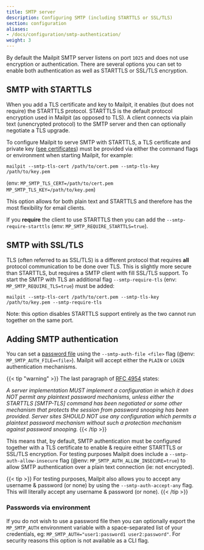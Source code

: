 ```yaml
---
title: SMTP server
description: Configuring SMTP (including STARTTLS or SSL/TLS)
section: configuration
aliases:
- /docs/configuration/smtp-authentication/
weight: 3
---
```


By default the Mailpit SMTP server listens on port `1025` and does not use encryption or authentication. 
There are several options you can set to enable both authentication as well as STARTTLS or SSL/TLS encryption.


## SMTP with STARTTLS

When you add a TLS certificate and key to Mailpit, it enables (but does not require) the STARTTLS protocol.
STARTTLS is the default protocol encryption used in Mailpit (as opposed to TLS). 
A client connects via plain text (unencrypted protocol) to the SMTP server and then can optionally negotiate a TLS upgrade.

To configure Mailpit to serve SMTP with STARTTLS, a TLS certificate and private key ([see certificates](../certificates/))
must be provided via either the command flags or environment when starting Mailpit, for example:

```shell
mailpit --smtp-tls-cert /path/to/cert.pem --smtp-tls-key /path/to/key.pem 
```

(env: `MP_SMTP_TLS_CERT=/path/to/cert.pem MP_SMTP_TLS_KEY=/path/to/key.pem`)

This option allows for both plain text and STARTTLS and therefore has the most flexibility for email clients.

If you **require** the client to use STARTTLS then you can add the `--smtp-require-starttls` (env: `MP_SMTP_REQUIRE_STARTTLS=true`).


## SMTP with SSL/TLS

TLS (often referred to as SSL/TLS) is a different protocol that requires **all** protocol communication to be done over TLS.
This is slightly more secure than STARTTLS, but requires a SMTP client with fill SSL/TLS support. 
To start the SMTP with TLS an additional flag `--smtp-require-tls` (env: `MP_SMTP_REQUIRE_TLS=true`) must be added:

```shell
mailpit --smtp-tls-cert /path/to/cert.pem --smtp-tls-key /path/to/key.pem --smtp-require-tls
```

Note: this option disables STARTTLS support entirely as the two cannot run together on the same port.


## Adding SMTP authentication

You can set a [password file](../passwords/) using the `--smtp-auth-file <file>` flag (@env: `MP_SMTP_AUTH_FILE=<file>`). 
Mailpit will accept either the `PLAIN` or `LOGIN` authentication mechanisms.

{{< tip "warning" >}}
The last paragraph of [RFC 4954](https://www.rfc-editor.org/rfc/rfc4954#section-4) states:

*A server implementation MUST implement a configuration in which
it does NOT permit any plaintext password mechanisms, unless either
the STARTTLS [SMTP-TLS] command has been negotiated or some other
mechanism that protects the session from password snooping has been
provided.  Server sites SHOULD NOT use any configuration which
permits a plaintext password mechanism without such a protection
mechanism against password snooping.*
{{< /tip >}}

This means that, by default, SMTP authentication must be configured together with a TLS certificate to enable & require either STARTTLS or SSL/TLS encryption.
For testing purposes Mailpit does include a `--smtp-auth-allow-insecure` flag (@env: `MP_SMTP_AUTH_ALLOW_INSECURE=true`) to allow SMTP authentication over a plain text connection (ie: not encrypted).


{{< tip >}}
For testing purposes, Mailpit also allows you to accept any username & password (or none) by using the `--smtp-auth-accept-any` flag. This will literally accept any username & password (or none).
{{< /tip >}}


### Passwords via environment

If you do not wish to use a password file then you can optionally export the `MP_SMTP_AUTH` environment variable with a space-separated list of your credentials, eg: `MP_SMTP_AUTH="user1:password1 user2:password"`.
For security reasons this option is not available as a CLI flag.
